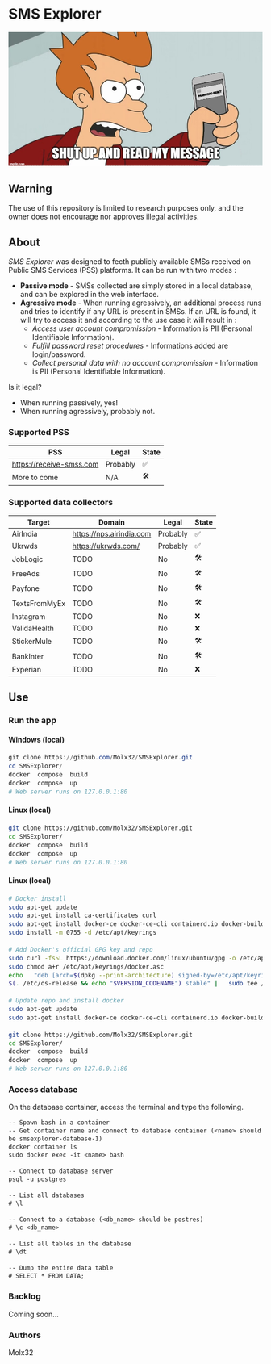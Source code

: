 
# SMS Explorer

![alt text](static/readme.jpg?raw=true)

## Warning
The use of this repository is limited to research purposes only, and the owner does not encourage nor approves illegal activities.

## About
*SMS Explorer* was designed to fecth publicly available SMSs received on Public SMS Services (PSS) platforms. It can be run with two modes : 
- **Passive mode** - SMSs collected are simply stored in a local database, and can be explored in the web interface. 
- **Agressive mode** - When running agressively, an additional process runs and tries to identify if any URL is present in SMSs. If an URL is found, it will try to access it and according to the use case it will result in :
  - *Access user account compromission* - Information is  PII (Personal Identifiable Information).
  - *Fulfill password reset procedures* - Informations added are login/password.
  - *Collect personal data with no account compromission* - Information is  PII (Personal Identifiable Information).

Is it legal?
- When running passively, yes!
- When running agressively, probably not.

### Supported PSS

| PSS                      | Legal    | State |  
|--------------------------|----------|-------|
| https://receive-smss.com | Probably |  ✅   |
| More to come             |   N/A    | 🛠️    |

### Supported data collectors
| Target        | Domain                   | Legal    | State |  
|---------------|--------------------------|----------|-------|
| AirIndia      | https://nps.airindia.com | Probably |  ✅   |
| Ukrwds        | https://ukrwds.com/      | Probably |  ✅   |
| JobLogic      | TODO                     | No       |  🛠️   |
| FreeAds       | TODO                     | No       |  🛠️   |
| Payfone       | TODO                     | No       |  🛠️   |
| TextsFromMyEx | TODO                     | No       |  🛠️   |
| Instagram     | TODO                     | No       |  ❌   |
| ValidaHealth  | TODO                     | No       |  ❌   |
| StickerMule   | TODO                     | No       |  🛠️   |
| BankInter     | TODO                     | No       |  🛠️   |
| Experian      | TODO                     | No       |  ❌   |

## Use

### Run the app
#### Windows (local)
```PowerShell
git clone https://github.com/Molx32/SMSExplorer.git
cd SMSExplorer/
docker  compose  build
docker  compose  up
# Web server runs on 127.0.0.1:80
```

#### Linux (local)
```bash
git clone https://github.com/Molx32/SMSExplorer.git
cd SMSExplorer/
docker  compose  build
docker  compose  up
# Web server runs on 127.0.0.1:80
```

#### Linux (local)
```bash
# Docker install
sudo apt-get update
sudo apt-get install ca-certificates curl
sudo apt-get install docker-ce docker-ce-cli containerd.io docker-buildx-plugin docker-compose-plugin
sudo install -m 0755 -d /etc/apt/keyrings

# Add Docker's official GPG key and repo
sudo curl -fsSL https://download.docker.com/linux/ubuntu/gpg -o /etc/apt/keyrings/docker.asc
sudo chmod a+r /etc/apt/keyrings/docker.asc
echo   "deb [arch=$(dpkg --print-architecture) signed-by=/etc/apt/keyrings/docker.asc] https://download.docker.com/linux/ubuntu \
$(. /etc/os-release && echo "$VERSION_CODENAME") stable" |   sudo tee /etc/apt/sources.list.d/docker.list > /dev/null

# Update repo and install docker
sudo apt-get update
sudo apt-get install docker-ce docker-ce-cli containerd.io docker-buildx-plugin docker-compose-plugin

git clone https://github.com/Molx32/SMSExplorer.git
cd SMSExplorer/
docker  compose  build
docker  compose  up
# Web server runs on 127.0.0.1:80
```

### Access database
On the database container, access the terminal and type the following.
```
-- Spawn bash in a container
-- Get container name and connect to database container (<name> should be smsexplorer-database-1)
docker container ls 
sudo docker exec -it <name> bash

-- Connect to database server
psql -u postgres 

-- List all databases
# \l

-- Connect to a database (<db_name> should be postres)
# \c <db_name>

-- List all tables in the database
# \dt

-- Dump the entire data table
# SELECT * FROM DATA;
```

### Backlog
Coming soon...



### Authors
Molx32